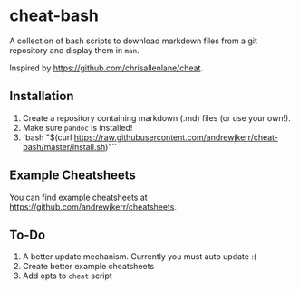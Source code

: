 # cheat-bash

A collection of bash scripts to download markdown files from a git repository and display them in `man`.

Inspired by https://github.com/chrisallenlane/cheat.

## Installation

1. Create a repository containing markdown (.md) files (or use your own!).
2. Make sure `pandoc` is installed!
3. `bash "$(curl https://raw.githubusercontent.com/andrewjkerr/cheat-bash/master/install.sh)"``

## Example Cheatsheets

You can find example cheatsheets at https://github.com/andrewjkerr/cheatsheets.

## To-Do

1. A better update mechanism. Currently you must auto update :(
2. Create better example cheatsheets
3. Add opts to `cheat` script
